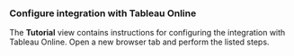 ### Configure integration with Tableau Online

The **Tutorial** view contains instructions for configuring the integration with Tableau Online. Open a new browser tab and perform the listed steps.
